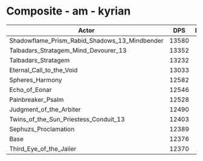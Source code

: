 # Composite - am - kyrian
| Actor | DPS | Increase |
|---|:---:|:---:|
|Shadowflame_Prism_Rabid_Shadows_13_Mindbender|13580|9.73%|
|Talbadars_Stratagem_Mind_Devourer_13|13352|7.89%|
|Talbadars_Stratagem|13232|6.92%|
|Eternal_Call_to_the_Void|13033|5.31%|
|Spheres_Harmony|12582|1.66%|
|Echo_of_Eonar|12546|1.37%|
|Painbreaker_Psalm|12528|1.23%|
|Judgment_of_the_Arbiter|12490|0.92%|
|Twins_of_the_Sun_Priestess_Conduit_13|12403|0.22%|
|Sephuzs_Proclamation|12389|0.11%|
|Base|12376|0.00%|
|Third_Eye_of_the_Jailer|12370|-0.05%|
